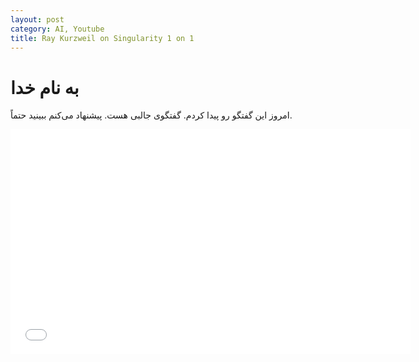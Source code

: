 ```yaml
---
layout: post
category: AI, Youtube
title: Ray Kurzweil on Singularity 1 on 1
---
```

به نام خدا
===========

امروز این گفتگو رو پیدا کردم. گفتگوی جالبی هست. پیشنهاد می‌کنم ببینید حتماً.

<iframe width="640" height="360" src="//www.youtube.com/embed/CEt3x3GJyKY?rel=0" frameborder="0" allowfullscreen></iframe>
